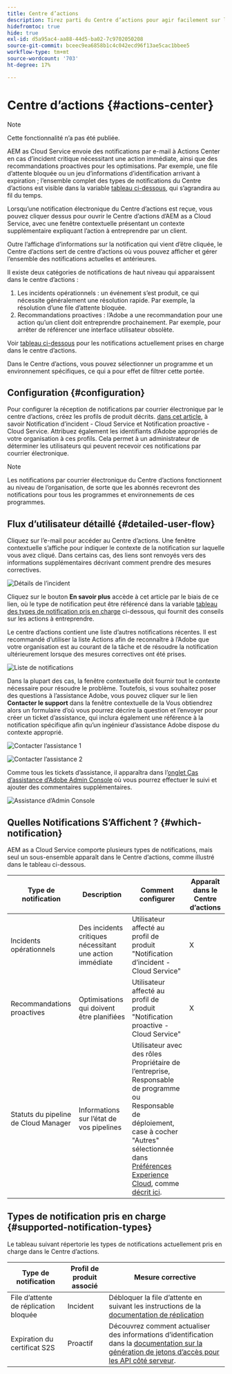 ```yaml
---
title: Centre d’actions
description: Tirez parti du Centre d’actions pour agir facilement sur les incidents et d’autres informations importantes
hidefromtoc: true
hide: true
exl-id: d5a95ac4-aa88-44d5-ba02-7c9702050208
source-git-commit: bceec9ea6858b1c4c042ecd96f13ae5cac1bbee5
workflow-type: tm+mt
source-wordcount: '703'
ht-degree: 17%

---
```


# Centre d’actions {#actions-center}

>[!NOTE]
>Cette fonctionnalité n’a pas été publiée.

AEM as Cloud Service envoie des notifications par e-mail à Actions Center en cas d’incident critique nécessitant une action immédiate, ainsi que des recommandations proactives pour les optimisations. Par exemple, une file d’attente bloquée ou un jeu d’informations d’identification arrivant à expiration ; l’ensemble complet des types de notifications du Centre d’actions est visible dans la variable [tableau ci-dessous](#supported-notification-types), qui s’agrandira au fil du temps.

Lorsqu’une notification électronique du Centre d’actions est reçue, vous pouvez cliquer dessus pour ouvrir le Centre d’actions d’AEM as a Cloud Service, avec une fenêtre contextuelle présentant un contexte supplémentaire expliquant l’action à entreprendre par un client.

Outre l’affichage d’informations sur la notification qui vient d’être cliquée, le Centre d’actions sert de centre d’actions où vous pouvez afficher et gérer l’ensemble des notifications actuelles et antérieures. <!-- It can be accessed directly at the url TBD (Alexandru: I'm intentionally keeping it TBD for now so customers don't find it) -->

Il existe deux catégories de notifications de haut niveau qui apparaissent dans le centre d’actions :

1. Les incidents opérationnels : un événement s’est produit, ce qui nécessite généralement une résolution rapide. Par exemple, la résolution d’une file d’attente bloquée.
1. Recommandations proactives : l’Adobe a une recommandation pour une action qu’un client doit entreprendre prochainement. Par exemple, pour arrêter de référencer une interface utilisateur obsolète.

Voir [tableau ci-dessous](#supported-notification-types) pour les notifications actuellement prises en charge dans le centre d’actions.

Dans le Centre d’actions, vous pouvez sélectionner un programme et un environnement spécifiques, ce qui a pour effet de filtrer cette portée.

## Configuration {#configuration}

Pour configurer la réception de notifications par courrier électronique par le centre d’actions, créez les profils de produit décrits. [dans cet article](/help/journey-onboarding/notification-profiles.md), à savoir Notification d’incident - Cloud Service et Notification proactive - Cloud Service. Attribuez également les identifiants d’Adobe appropriés de votre organisation à ces profils. Cela permet à un administrateur de déterminer les utilisateurs qui peuvent recevoir ces notifications par courrier électronique.

>[!NOTE]
>Les notifications par courrier électronique du Centre d’actions fonctionnent au niveau de l’organisation, de sorte que les abonnés recevront des notifications pour tous les programmes et environnements de ces programmes.

## Flux d’utilisateur détaillé {#detailed-user-flow}

Cliquez sur l’e-mail pour accéder au Centre d’actions. Une fenêtre contextuelle s’affiche pour indiquer le contexte de la notification sur laquelle vous avez cliqué. Dans certains cas, des liens sont renvoyés vers des informations supplémentaires décrivant comment prendre des mesures correctives.

![Détails de l’incident](/help/operations/assets/incident-details.png)

Cliquez sur le bouton **En savoir plus** accède à cet article par le biais de ce lien, où le type de notification peut être référencé dans la variable [tableau des types de notification pris en charge](#supported-notification-types) ci-dessous, qui fournit des conseils sur les actions à entreprendre.

Le centre d’actions contient une liste d’autres notifications récentes. Il est recommandé d’utiliser la liste Actions afin de reconnaître à l’Adobe que votre organisation est au courant de la tâche et de résoudre la notification ultérieurement lorsque des mesures correctives ont été prises.

![Liste de notifications](/help/operations/assets/notification-list.png)

Dans la plupart des cas, la fenêtre contextuelle doit fournir tout le contexte nécessaire pour résoudre le problème. Toutefois, si vous souhaitez poser des questions à l’assistance Adobe, vous pouvez cliquer sur le lien **Contacter le support** dans la fenêtre contextuelle de la Vous obtiendrez alors un formulaire d’où vous pourrez décrire la question et l’envoyer pour créer un ticket d’assistance, qui inclura également une référence à la notification spécifique afin qu’un ingénieur d’assistance Adobe dispose du contexte approprié.

![Contacter l’assistance 1](/help/operations/assets/contact-support1.png)

![Contacter l’assistance 2](/help/operations/assets/contact-support2.png)

Comme tous les tickets d’assistance, il apparaîtra dans l’[onglet Cas d’assistance d’Adobe Admin Console](https://helpx.adobe.com/fr/enterprise/using/support-for-enterprise.html) où vous pourrez effectuer le suivi et ajouter des commentaires supplémentaires.

![Assistance d’Admin Console](/help/operations/assets/admin-console-support.png)

## Quelles Notifications S’Affichent ? {#which-notification}

AEM as a Cloud Service comporte plusieurs types de notifications, mais seul un sous-ensemble apparaît dans le Centre d’actions, comme illustré dans le tableau ci-dessous.

| Type de notification | Description | Comment configurer | Apparaît dans le Centre d’actions |
|---|---|---|---|
| Incidents opérationnels | Des incidents critiques nécessitant une action immédiate | Utilisateur affecté au profil de produit &quot;Notification d’incident - Cloud Service&quot; | X |
| Recommandations proactives | Optimisations qui doivent être planifiées | Utilisateur affecté au profil de produit &quot;Notification proactive - Cloud Service&quot; | X |
| Statuts du pipeline de Cloud Manager | Informations sur l’état de vos pipelines | Utilisateur avec des rôles Propriétaire de l’entreprise, Responsable de programme ou Responsable de déploiement, case à cocher &quot;Autres&quot; sélectionnée dans [Préférences Experience Cloud](https://experience.adobe.com/preferences), comme [décrit ici](/help/implementing/cloud-manager/notifications.md). |   |

## Types de notification pris en charge {#supported-notification-types}

Le tableau suivant répertorie les types de notifications actuellement pris en charge dans le Centre d’actions.

| Type de notification | Profil de produit associé | Mesure corrective |
|---|---|---|
| File d’attente de réplication bloquée | Incident | Débloquer la file d’attente en suivant les instructions de la [documentation de réplication](/help/operations/replication.md#troubleshooting) |
| Expiration du certificat S2S | Proactif | Découvrez comment actualiser des informations d’identification dans la [documentation sur la génération de jetons d’accès pour les API côté serveur](/help/implementing/developing/introduction/generating-access-tokens-for-server-side-apis.md#refresh-credentials). |

